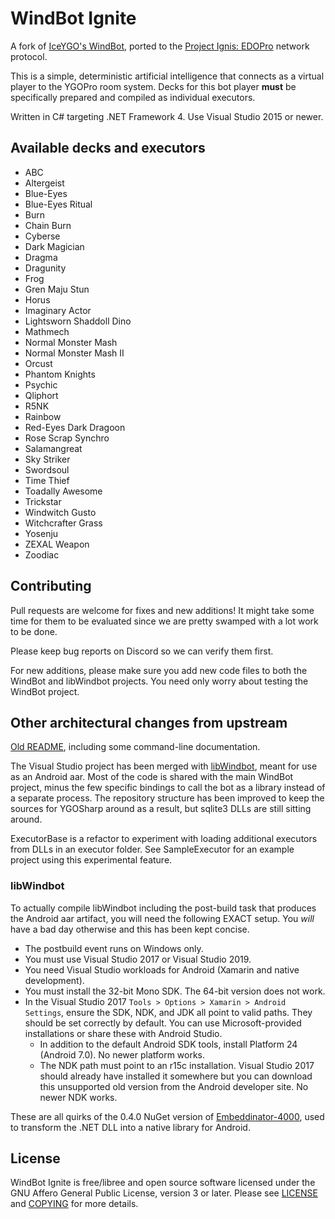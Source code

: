 # WindBot Ignite

A fork of [IceYGO's WindBot](https://github.com/IceYGO/windbot), ported to the
[Project Ignis: EDOPro](https://github.com/edo9300/edopro) network protocol.

This is a simple, deterministic artificial intelligence that connects as a
virtual player to the YGOPro room system. Decks for this bot player **must** be
specifically prepared and compiled as individual executors.

Written in C# targeting .NET Framework 4. Use Visual Studio 2015 or newer.

## Available decks and executors
* ABC
* Altergeist
* Blue-Eyes
* Blue-Eyes Ritual
* Burn
* Chain Burn
* Cyberse
* Dark Magician
* Dragma
* Dragunity
* Frog
* Gren Maju Stun
* Horus
* Imaginary Actor
* Lightsworn Shaddoll Dino
* Mathmech
* Normal Monster Mash
* Normal Monster Mash II
* Orcust
* Phantom Knights
* Psychic
* Qliphort
* R5NK
* Rainbow
* Red-Eyes Dark Dragoon
* Rose Scrap Synchro
* Salamangreat
* Sky Striker
* Swordsoul
* Time Thief
* Toadally Awesome
* Trickstar
* Windwitch Gusto
* Witchcrafter Grass
* Yosenju
* ZEXAL Weapon
* Zoodiac

## Contributing

Pull requests are welcome for fixes and new additions! It might take some time
for them to be evaluated since we are pretty swamped with a lot work to be done.

Please keep bug reports on Discord so we can verify them first.

For new additions, please make sure you add new code files to both the WindBot
and libWindbot projects. You need only worry about testing the WindBot project.

## Other architectural changes from upstream
[Old README](https://github.com/ProjectIgnis/windbot/tree/master/README-old.md),
including some command-line documentation.

The Visual Studio project has been merged with
[libWindbot](https://github.com/mercury233/libWindbot), meant for use as an
Android aar. Most of the code is shared with the main WindBot project, minus
the few specific bindings to call the bot as a library instead of a separate
process. The repository structure has been improved to keep the sources for
YGOSharp around as a result, but sqlite3 DLLs are still sitting around.

ExecutorBase is a refactor to experiment with loading additional executors
from DLLs in an executor folder. See SampleExecutor for an example project using
this experimental feature.

### libWindbot

To actually compile libWindbot including the post-build task that produces the
Android aar artifact, you will need the following EXACT setup. You _will_ have a
bad day otherwise and this has been kept concise.

- The postbuild event runs on Windows only.
- You must use Visual Studio 2017 or Visual Studio 2019.
- You need Visual Studio workloads for Android (Xamarin and native development).
- You must install the 32-bit Mono SDK. The 64-bit version does not work.
- In the Visual Studio 2017 `Tools > Options > Xamarin > Android Settings`,
  ensure the SDK, NDK, and JDK all point to valid paths. They should be set
  correctly by default. You can use Microsoft-provided installations or share
  these with Android Studio.
  - In addition to the default Android SDK tools, install Platform 24
    (Android 7.0). No newer platform works.
  - The NDK path must point to an r15c installation. Visual Studio 2017 should
    already have installed it somewhere but you can download this unsupported
    old version from the Android developer site. No newer NDK works.

These are all quirks of the 0.4.0 NuGet version of
[Embeddinator-4000](https://github.com/mono/Embeddinator-4000), used to
transform the .NET DLL into a native library for Android.

## License

WindBot Ignite is free/libree and open source software licensed under the GNU
Affero General Public License, version 3 or later. Please see
[LICENSE](https://github.com/ProjectIgnis/windbot/blob/master/LICENSE) and
[COPYING](https://github.com/ProjectIgnis/windbot/blob/master/COPYING) for more
details.
